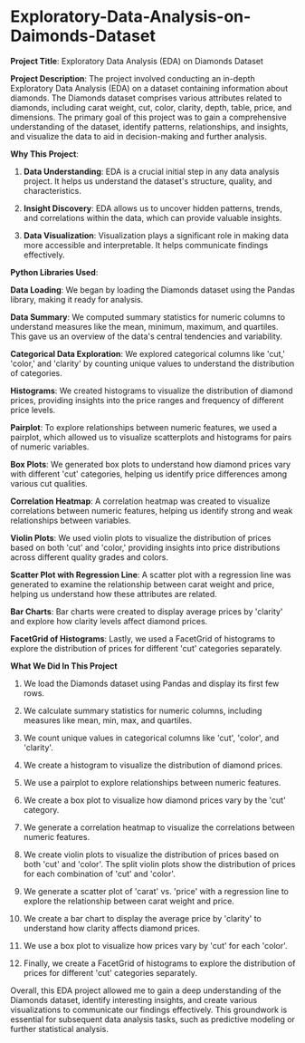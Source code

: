 # Exploratory-Data-Analysis-on-Daimonds-Dataset


**Project Title**: Exploratory Data Analysis (EDA) on Diamonds Dataset


**Project Description**:
The project involved conducting an in-depth Exploratory Data Analysis (EDA) on a dataset containing information about diamonds. The Diamonds dataset comprises various attributes related to diamonds, including carat weight, cut, color, clarity, depth, table, price, and dimensions. The primary goal of this project was to gain a comprehensive understanding of the dataset, identify patterns, relationships, and insights, and visualize the data to aid in decision-making and further analysis.


**Why This Project**:

1. **Data Understanding**: EDA is a crucial initial step in any data analysis project. It helps us understand the dataset's structure, quality, and characteristics.

2. **Insight Discovery**: EDA allows us to uncover hidden patterns, trends, and correlations within the data, which can provide valuable insights.

3. **Data Visualization**: Visualization plays a significant role in making data more accessible and interpretable. It helps communicate findings effectively.

**Python Libraries Used**:

**Data Loading**: We began by loading the Diamonds dataset using the Pandas library, making it ready for analysis.

**Data Summary**: We computed summary statistics for numeric columns to understand measures like the mean, minimum, maximum, and quartiles. This gave us an overview of the data's central tendencies and variability.

**Categorical Data Exploration**: We explored categorical columns like 'cut,' 'color,' and 'clarity' by counting unique values to understand the distribution of categories.

**Histograms**: We created histograms to visualize the distribution of diamond prices, providing insights into the price ranges and frequency of different price levels.

**Pairplot**: To explore relationships between numeric features, we used a pairplot, which allowed us to visualize scatterplots and histograms for pairs of numeric variables.

**Box Plots**: We generated box plots to understand how diamond prices vary with different 'cut' categories, helping us identify price differences among various cut qualities.

**Correlation Heatmap**: A correlation heatmap was created to visualize correlations between numeric features, helping us identify strong and weak relationships between variables.

**Violin Plots**: We used violin plots to visualize the distribution of prices based on both 'cut' and 'color,' providing insights into price distributions across different quality grades and colors.

**Scatter Plot with Regression Line**: A scatter plot with a regression line was generated to examine the relationship between carat weight and price, helping us understand how these attributes are related.

**Bar Charts**: Bar charts were created to display average prices by 'clarity' and explore how clarity levels affect diamond prices.

**FacetGrid of Histograms**: Lastly, we used a FacetGrid of histograms to explore the distribution of prices for different 'cut' categories separately.


**What We Did In This Project**

1. We load the Diamonds dataset using Pandas and display its first few rows.

2. We calculate summary statistics for numeric columns, including measures like mean, min, max, and quartiles.

3. We count unique values in categorical columns like 'cut', 'color', and 'clarity'.

4. We create a histogram to visualize the distribution of diamond prices.

5. We use a pairplot to explore relationships between numeric features.

6. We create a box plot to visualize how diamond prices vary by the 'cut' category.

7. We generate a correlation heatmap to visualize the correlations between numeric features.

8. We create violin plots to visualize the distribution of prices based on both 'cut' and 'color'. The split violin plots show the distribution of prices for each combination of 'cut' and 'color'.

9. We generate a scatter plot of 'carat' vs. 'price' with a regression line to explore the relationship between carat weight and price.

10. We create a bar chart to display the average price by 'clarity' to understand how clarity affects diamond prices.

11. We use a box plot to visualize how prices vary by 'cut' for each 'color'.

12. Finally, we create a FacetGrid of histograms to explore the distribution of prices for different 'cut' categories separately.


Overall, this EDA project allowed me to gain a deep understanding of the Diamonds dataset, identify interesting insights, and create various visualizations to communicate our findings effectively. This groundwork is essential for subsequent data analysis tasks, such as predictive modeling or further statistical analysis.

